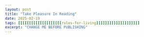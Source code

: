 ```yaml
---
layout: post
title: "Take Pleasure In Reading"
date: 2025-02-19
tags: [[[[[[[[[[[[[[[[[[[[rules-for-living]]]]]]]]]]]]]]]]]]]]
excerpt: "CHANGE ME BEFORE PUBLISHING"
---
```

